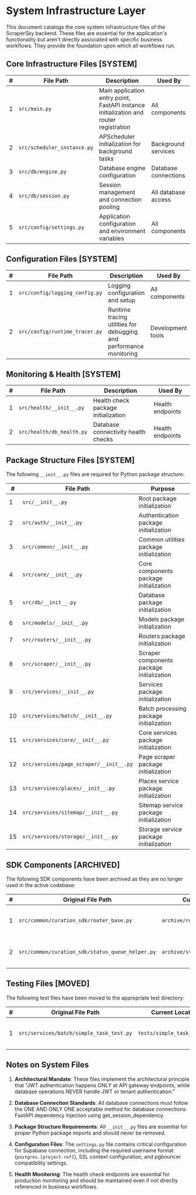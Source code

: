 # System Infrastructure Layer

This document catalogs the core system infrastructure files of the ScraperSky backend. These files are essential for the application's functionality but aren't directly associated with specific business workflows. They provide the foundation upon which all workflows run.

## Core Infrastructure Files [SYSTEM]

| # | File Path | Description | Used By |
|---|-----------|-------------|--------|
| 1 | `src/main.py` | Main application entry point, FastAPI instance initialization and router registration | All components |
| 2 | `src/scheduler_instance.py` | APScheduler initialization for background tasks | Background services |
| 3 | `src/db/engine.py` | Database engine configuration | Database connections |
| 4 | `src/db/session.py` | Session management and connection pooling | All database access |
| 5 | `src/config/settings.py` | Application configuration and environment variables | All components |

## Configuration Files [SYSTEM]

| # | File Path | Description | Used By |
|---|-----------|-------------|--------|
| 1 | `src/config/logging_config.py` | Logging configuration and setup | All components |
| 2 | `src/config/runtime_tracer.py` | Runtime tracing utilities for debugging and performance monitoring | Development tools |

## Monitoring & Health [SYSTEM]

| # | File Path | Description | Used By |
|---|-----------|-------------|--------|
| 1 | `src/health/__init__.py` | Health check package initialization | Health endpoints |
| 2 | `src/health/db_health.py` | Database connectivity health checks | Health endpoints |

## Package Structure Files [SYSTEM]

The following `__init__.py` files are required for Python package structure:

| # | File Path | Purpose |
|---|-----------|---------|
| 1 | `src/__init__.py` | Root package initialization |
| 2 | `src/auth/__init__.py` | Authentication package initialization |
| 3 | `src/common/__init__.py` | Common utilities package initialization |
| 4 | `src/core/__init__.py` | Core components package initialization |
| 5 | `src/db/__init__.py` | Database package initialization |
| 6 | `src/models/__init__.py` | Models package initialization |
| 7 | `src/routers/__init__.py` | Routers package initialization |
| 8 | `src/scraper/__init__.py` | Scraper components package initialization |
| 9 | `src/services/__init__.py` | Services package initialization |
| 10 | `src/services/batch/__init__.py` | Batch processing package initialization |
| 11 | `src/services/core/__init__.py` | Core services package initialization |
| 12 | `src/services/page_scraper/__init__.py` | Page scraper package initialization |
| 13 | `src/services/places/__init__.py` | Places service package initialization |
| 14 | `src/services/sitemap/__init__.py` | Sitemap service package initialization |
| 15 | `src/services/storage/__init__.py` | Storage service package initialization |

## SDK Components [ARCHIVED]

The following SDK components have been archived as they are no longer used in the active codebase:

| # | Original File Path | Current Location | Notes |
|---|-------------------|------------------|-------|
| 1 | `src/common/curation_sdk/router_base.py` | `archive/router_base.py` | Moved to archive directory |
| 2 | `src/common/curation_sdk/status_queue_helper.py` | `archive/status_queue_helper.py` | Moved to archive directory |

## Testing Files [MOVED]

The following test files have been moved to the appropriate test directory:

| # | Original File Path | Current Location | Notes |
|---|-------------------|------------------|-------|
| 1 | `src/services/batch/simple_task_test.py` | `tests/simple_task_test.py` | Moved to dedicated test directory |

## Notes on System Files

1. **Architectural Mandate**: These files implement the architectural principle that "JWT authentication happens ONLY at API gateway endpoints, while database operations NEVER handle JWT or tenant authentication."

2. **Database Connection Standards**: All database connections must follow the ONE AND ONLY ONE acceptable method for database connections: FastAPI dependency injection using get_session_dependency.

3. **Package Structure Requirements**: All `__init__.py` files are essential for proper Python package imports and should never be removed.

4. **Configuration Files**: The `settings.py` file contains critical configuration for Supabase connection, including the required username format (`postgres.[project-ref]`), SSL context configuration, and pgbouncer compatibility settings.

5. **Health Monitoring**: The health check endpoints are essential for production monitoring and should be maintained even if not directly referenced in business workflows.
